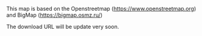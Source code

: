 This map is based on the Openstreetmap (https://www.openstreetmap.org) and BigMap (https://bigmap.osmz.ru/) 

The download URL will be update very soon.
